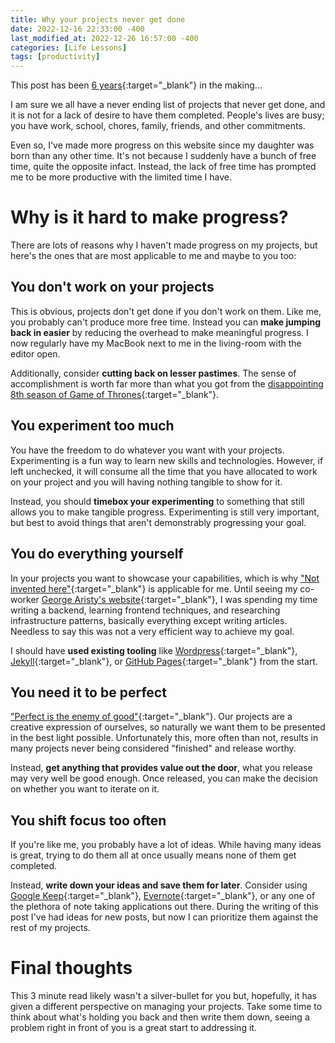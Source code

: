 ```yaml
---
title: Why your projects never get done
date: 2022-12-16 22:33:00 -400
last_modified_at: 2022-12-26 16:57:00 -400
categories: [Life Lessons]
tags: [productivity]
---
```


This post has been [6 years](https://github.com/MatthewLymer/lymersite/commit/2278c4ac7dcdd94ee4510b7e3112c7bc7aafe41d){:target="_blank"} in the making...

I am sure we all have a never ending list of projects that never get done, and it is not for a lack of desire to have them completed.  People's lives are busy; you have work, school, chores, family, friends, and other commitments.

Even so, I've made more progress on this website since my daughter was born than any other time.  It's not because I suddenly have a bunch of free time, quite the opposite infact. Instead, the lack of free time has prompted me to be more productive with the limited time I have.


# Why is it hard to make progress?
There are lots of reasons why I haven't made progress on my projects, but here's the ones that are most applicable to me and maybe to you too:


## You don't work on your projects
This is obvious, projects don't get done if you don't work on them.  Like me, you probably can't produce more free time. Instead you can **make jumping back in easier** by reducing the overhead to make meaningful progress.  I now regularly have my MacBook next to me in the living-room with the editor open.  

Additionally, consider **cutting back on lesser pastimes**. The sense of accomplishment is worth far more than what you got from the [disappointing 8th season of Game of Thrones](https://www.rottentomatoes.com/tv/game_of_thrones/s08){:target="_blank"}.


## You experiment too much
You have the freedom to do whatever you want with your projects.  Experimenting is a fun way to learn new skills and technologies.  However, if left unchecked, it will consume all the time that you have allocated to work on your project and you will having nothing tangible to show for it.  

Instead, you should **timebox your experimenting** to something that still allows you to make tangible progress.  Experimenting is still very important, but best to avoid things that aren't demonstrably progressing your goal.


## You do everything yourself
In your projects you want to showcase your capabilities, which is why ["Not invented here"](https://en.wikipedia.org/wiki/Not_invented_here){:target="_blank"} is applicable for me.  Until seeing my co-worker [George Aristy's website](https://llorllale.github.io/){:target="_blank"}, I was spending my time writing a backend, learning frontend techniques, and researching infrastructure patterns, basically everything except writing articles.  Needless to say this was not a very efficient way to achieve my goal.

I should have **used existing tooling** like [Wordpress](https://wordpress.com){:target="_blank"}, [Jekyll](https://jekyllrb.com/){:target="_blank"}, or [GitHub Pages](https://pages.github.com/){:target="_blank"} from the start.


## You need it to be perfect
["Perfect is the enemy of good"](https://en.wikipedia.org/wiki/Perfect_is_the_enemy_of_good){:target="_blank"}.  Our projects are a creative expression of ourselves, so naturally we want them to be presented in the best light possible.  Unfortunately this, more often than not, results in many projects never being considered "finished" and release worthy.  

Instead, **get anything that provides value out the door**, what you release may very well be good enough.  Once released, you can make the decision on whether you want to iterate on it.


## You shift focus too often
If you're like me, you probably have a lot of ideas.  While having many ideas is great, trying to do them all at once usually means none of them get completed.

Instead, **write down your ideas and save them for later**.  Consider using [Google Keep](https://keep.google.com){:target="_blank"}, [Evernote](https://evernote.com/){:target="_blank"}, or any one of the plethora of note taking applications out there. During the writing of this post I've had ideas for new posts, but now I can prioritize them against the rest of my projects.


# Final thoughts
This 3 minute read likely wasn't a silver-bullet for you but, hopefully, it has given a different perspective on managing your projects.  Take some time to think about what's holding you back and then write them down, seeing a problem right in front of you is a great start to addressing it.
